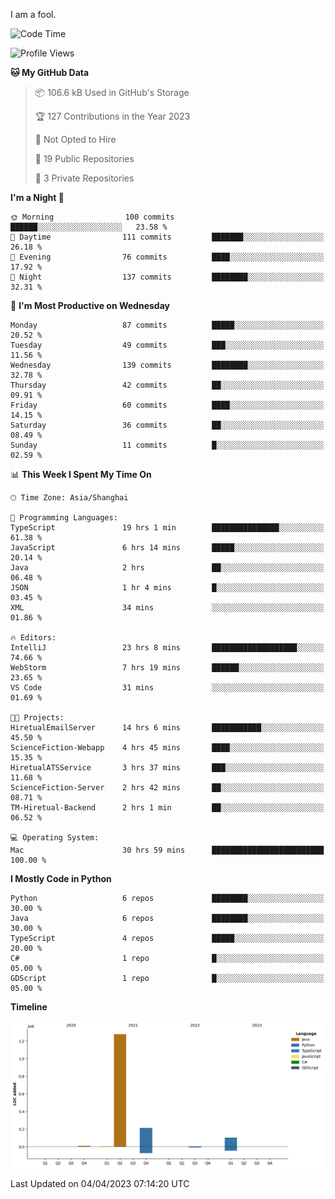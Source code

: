 I am a fool.

<!--START_SECTION:waka-->
![Code Time](http://img.shields.io/badge/Code%20Time-257%20hrs%2052%20mins-blue)

![Profile Views](http://img.shields.io/badge/Profile%20Views-3-blue)

**🐱 My GitHub Data** 

> 📦 106.6 kB Used in GitHub's Storage 
 > 
> 🏆 127 Contributions in the Year 2023
 > 
> 🚫 Not Opted to Hire
 > 
> 📜 19 Public Repositories 
 > 
> 🔑 3 Private Repositories 
 > 
**I'm a Night 🦉** 

```text
🌞 Morning                100 commits         ██████░░░░░░░░░░░░░░░░░░░   23.58 % 
🌆 Daytime                111 commits         ███████░░░░░░░░░░░░░░░░░░   26.18 % 
🌃 Evening                76 commits          ████░░░░░░░░░░░░░░░░░░░░░   17.92 % 
🌙 Night                  137 commits         ████████░░░░░░░░░░░░░░░░░   32.31 % 
```
📅 **I'm Most Productive on Wednesday** 

```text
Monday                   87 commits          █████░░░░░░░░░░░░░░░░░░░░   20.52 % 
Tuesday                  49 commits          ███░░░░░░░░░░░░░░░░░░░░░░   11.56 % 
Wednesday                139 commits         ████████░░░░░░░░░░░░░░░░░   32.78 % 
Thursday                 42 commits          ██░░░░░░░░░░░░░░░░░░░░░░░   09.91 % 
Friday                   60 commits          ████░░░░░░░░░░░░░░░░░░░░░   14.15 % 
Saturday                 36 commits          ██░░░░░░░░░░░░░░░░░░░░░░░   08.49 % 
Sunday                   11 commits          █░░░░░░░░░░░░░░░░░░░░░░░░   02.59 % 
```


📊 **This Week I Spent My Time On** 

```text
🕑︎ Time Zone: Asia/Shanghai

💬 Programming Languages: 
TypeScript               19 hrs 1 min        ███████████████░░░░░░░░░░   61.38 % 
JavaScript               6 hrs 14 mins       █████░░░░░░░░░░░░░░░░░░░░   20.14 % 
Java                     2 hrs               ██░░░░░░░░░░░░░░░░░░░░░░░   06.48 % 
JSON                     1 hr 4 mins         █░░░░░░░░░░░░░░░░░░░░░░░░   03.45 % 
XML                      34 mins             ░░░░░░░░░░░░░░░░░░░░░░░░░   01.86 % 

🔥 Editors: 
IntelliJ                 23 hrs 8 mins       ███████████████████░░░░░░   74.66 % 
WebStorm                 7 hrs 19 mins       ██████░░░░░░░░░░░░░░░░░░░   23.65 % 
VS Code                  31 mins             ░░░░░░░░░░░░░░░░░░░░░░░░░   01.69 % 

🐱‍💻 Projects: 
HiretualEmailServer      14 hrs 6 mins       ███████████░░░░░░░░░░░░░░   45.50 % 
ScienceFiction-Webapp    4 hrs 45 mins       ████░░░░░░░░░░░░░░░░░░░░░   15.35 % 
HiretualATSService       3 hrs 37 mins       ███░░░░░░░░░░░░░░░░░░░░░░   11.68 % 
ScienceFiction-Server    2 hrs 42 mins       ██░░░░░░░░░░░░░░░░░░░░░░░   08.71 % 
TM-Hiretual-Backend      2 hrs 1 min         ██░░░░░░░░░░░░░░░░░░░░░░░   06.52 % 

💻 Operating System: 
Mac                      30 hrs 59 mins      █████████████████████████   100.00 % 
```

**I Mostly Code in Python** 

```text
Python                   6 repos             ████████░░░░░░░░░░░░░░░░░   30.00 % 
Java                     6 repos             ████████░░░░░░░░░░░░░░░░░   30.00 % 
TypeScript               4 repos             █████░░░░░░░░░░░░░░░░░░░░   20.00 % 
C#                       1 repo              █░░░░░░░░░░░░░░░░░░░░░░░░   05.00 % 
GDScript                 1 repo              █░░░░░░░░░░░░░░░░░░░░░░░░   05.00 % 
```



**Timeline**

![Lines of Code chart](https://raw.githubusercontent.com/VeejaLiu/VeejaLiu/master/assets/bar_graph.png)


 Last Updated on 04/04/2023 07:14:20 UTC
<!--END_SECTION:waka-->
